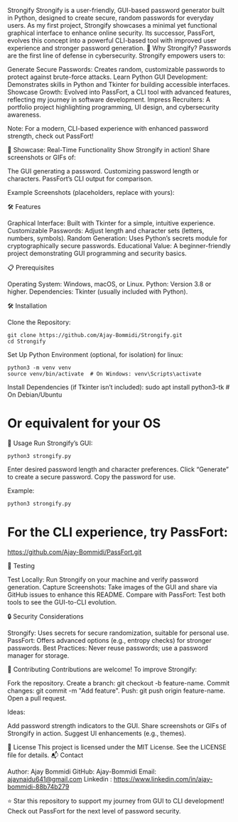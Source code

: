Strongify
Strongify is a user-friendly, GUI-based password generator built in Python, designed to create secure, random passwords for everyday users. As my first project, Strongify showcases a minimal yet functional graphical interface to enhance online security. Its successor, PassFort, evolves this concept into a powerful CLI-based tool with improved user experience and stronger password generation.
🚀 Why Strongify?
Passwords are the first line of defense in cybersecurity. Strongify empowers users to:

Generate Secure Passwords: Creates random, customizable passwords to protect against brute-force attacks.
Learn Python GUI Development: Demonstrates skills in Python and Tkinter for building accessible interfaces.
Showcase Growth: Evolved into PassFort, a CLI tool with advanced features, reflecting my journey in software development.
Impress Recruiters: A portfolio project highlighting programming, UI design, and cybersecurity awareness.


Note: For a modern, CLI-based experience with enhanced password strength, check out PassFort!

📸 Showcase: Real-Time Functionality
Show Strongify in action! Share screenshots or GIFs of:

The GUI generating a password.
Customizing password length or characters.
PassFort’s CLI output for comparison.

Example Screenshots (placeholders, replace with yours):

🛠️ Features

Graphical Interface: Built with Tkinter for a simple, intuitive experience.
Customizable Passwords: Adjust length and character sets (letters, numbers, symbols).
Random Generation: Uses Python’s secrets module for cryptographically secure passwords.
Educational Value: A beginner-friendly project demonstrating GUI programming and security basics.

📋 Prerequisites

Operating System: Windows, macOS, or Linux.
Python: Version 3.8 or higher.
Dependencies: Tkinter (usually included with Python).

🛠️ Installation

Clone the Repository:
```
git clone https://github.com/Ajay-Bommidi/Strongify.git
cd Strongify
```


Set Up Python Environment (optional, for isolation) for linux:
```
python3 -m venv venv
source venv/bin/activate  # On Windows: venv\Scripts\activate
```


Install Dependencies (if Tkinter isn’t included):
sudo apt install python3-tk  # On Debian/Ubuntu
# Or equivalent for your OS



🚀 Usage
Run Strongify’s GUI:
```
python3 strongify.py
```


Enter desired password length and character preferences.
Click “Generate” to create a secure password.
Copy the password for use.

Example:
```sh
python3 strongify.py
```
# For the CLI experience, try PassFort:

https://github.com/Ajay-Bommidi/PassFort.git

🧪 Testing

Test Locally: Run Strongify on your machine and verify password generation.
Capture Screenshots: Take images of the GUI and share via GitHub issues to enhance this README.
Compare with PassFort: Test both tools to see the GUI-to-CLI evolution.

🔒 Security Considerations

Strongify: Uses secrets for secure randomization, suitable for personal use.
PassFort: Offers advanced options (e.g., entropy checks) for stronger passwords.
Best Practices: Never reuse passwords; use a password manager for storage.

🤝 Contributing
Contributions are welcome! To improve Strongify:

Fork the repository.
Create a branch: git checkout -b feature-name.
Commit changes: git commit -m "Add feature".
Push: git push origin feature-name.
Open a pull request.

Ideas:

Add password strength indicators to the GUI.
Share screenshots or GIFs of Strongify in action.
Suggest UI enhancements (e.g., themes).

📄 License
This project is licensed under the MIT License. See the LICENSE file for details.
📬 Contact

Author: Ajay Bommidi
GitHub: Ajay-Bommidi
Email: ajaynaidu641@gmail.com
Linkedin : https://www.linkedin.com/in/ajay-bommidi-88b74b279 


⭐ Star this repository to support my journey from GUI to CLI development! Check out PassFort for the next level of password security.
